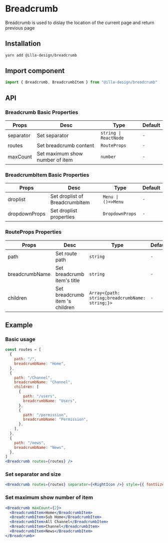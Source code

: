# Breadcrumb

Breadcrumb is  used to dislay the location of the current page and return previous page

## Installation

```bash
yarn add @illa-design/breadcrumb
```

## Import component

```jsx
import { Breadcrumb, BreadcrumbItem } from "@illa-design/breadcrumb"
```

## API

### Breadcrumb Basic Properties

| Props     | Desc                            | Type                  | Default |
| --------- | ------------------------------- | --------------------- | ------- |
| separator | Set separator                   | `string \| ReactNode` | `-`     |
| routes    | Set breadcrumb content          | `RouteProps`          | `-`     |
| maxCount  | Set maximum show number of item | `number`              | `-`     |

### BreadcrumbItem Basic Properties

| Props         | Desc                           | Type               | Default |
| ------------- | ------------------------------ | ------------------ | ------- |
| droplist      | Set droplist of BreadcrumbItem | `Menu \| ()=>Menu` | `-`     |
| dropdownProps | Set droplist properties        | `DropdownProps`    | `-`     |

### RouteProps Properties

| Props          | Desc                            | Type                                                         | Default |
| -------------- | ------------------------------- | ------------------------------------------------------------ | ------- |
| path           | Set route path                  | `string`                                                     | `-`     |
| breadcrumbName | Set  breadcrumb item's title    | `string`                                                     | `-`     |
| children       | Set breadcrumb item 's children | `Array<{path: string;breadcrumbName: string;}>`              | `-`     |

## Example

### Basic usage

```jsx
const routes = [
  {
    path: "/",
    breadcrumbName: "Home",
  },
  {
    path: "/Channel",
    breadcrumbName: "Channel",
    children: [
      {
        path: "/users",
        breadcrumbName: "Users",
      },
      {
        path: "/permission",
        breadcrumbName: "Permission",
      },
    ],
  },
  {
    path: "/news",
    breadcrumbName: "News",
  },
]
<Breadcrumb routes={routes} />
```

### Set separator and size

```jsx
<Breadcrumb routes={routes} separator={<RightIcon />} style={{ fontSize: 12 }}/>
```

### Set maximum show number of item

```jsx
<Breadcrumb maxCount={2}>
  <BreadcrumbItem>Home</BreadcrumbItem>
  <BreadcrumbItem>Sub Home</BreadcrumbItem>
  <BreadcrumbItem>All Channel</BreadcrumbItem>
  <BreadcrumbItem>Channel</BreadcrumbItem>
  <BreadcrumbItem>News</BreadcrumbItem>
</Breadcrumb>
```

### 
